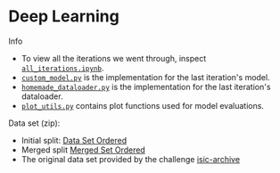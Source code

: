 # Deep Learning

Info
- To view all the iterations we went through, inspect [`all_iterations.ipynb`](https://gitlab.au.dk/sebiwnl/deep_learning_group2/-/blob/main/all_iterations.ipynb?ref_type=heads).
- [`custom_model.py`](https://gitlab.au.dk/sebiwnl/deep_learning_group2/-/blob/main/custom_model.py?ref_type=heads) is the implementation for the last iteration's model.
- [`homemade_dataloader.py`](https://gitlab.au.dk/sebiwnl/deep_learning_group2/-/blob/main/homemade_dataloader.py?ref_type=heads) is the implementation for the last iteration's dataloader.
- [`plot_utils.py`](https://gitlab.au.dk/sebiwnl/deep_learning_group2/-/blob/main/plot_utils.py?ref_type=heads) contains plot functions used for model evaluations.

Data set (zip):
- Initial split: [Data Set Ordered](https://drive.google.com/file/d/1oLZRpgW4u_0XikxAdtvLqOVMc3Srqk50/view?usp=share_link)
- Merged split [Merged Set Ordered](https://drive.google.com/file/d/1H24NWbCEHQthBZCP4hjmtxx6LYlR3bML/view?usp=share_link)
- The original data set provided by the challenge [isic-archive](https://challenge.isic-archive.com/data/#2018)
